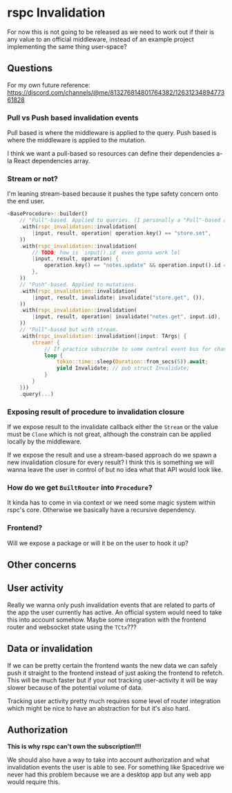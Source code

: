 # rspc Invalidation

For now this is not going to be released as we need to work out if their is any value to an official middleware, instead of an example project implementing the same thing user-space?

## Questions

For my own future reference: https://discord.com/channels/@me/813276814801764382/1263123489477361828

### Pull vs Push based invalidation events

Pull based is where the middleware is applied to the query.
Push based is where the middleware is applied to the mutation.

I think we want a pull-based so resources can define their dependencies a-la React dependencies array.

### Stream or not?

I'm leaning stream-based because it pushes the type safety concern onto the end user.

```rust
<BaseProcedure>::builder()
    // "Pull"-based. Applied to queries. (I personally a "Pull"-based approach is better)
    .with(rspc_invalidation::invalidation(
        |input, result, operation| operation.key() == "store.set",
    ))
    .with(rspc_invalidation::invalidation(
        // TODO: how is `input().id` even gonna work lol
        |input, result, operation| {
            operation.key() == "notes.update" && operation.input().id == input.id
        },
    ))
    // "Push"-based. Applied to mutations.
    .with(rspc_invalidation::invalidation(
        |input, result, invalidate| invalidate("store.get", ()),
    ))
    .with(rspc_invalidation::invalidation(
        |input, result, operation| invalidate("notes.get", input.id),
    ))
    // "Pull"-based but with stream.
    .with(rspc_invalidation::invalidation(|input: TArgs| {
        stream! {
            // If practice subscribe to some central event bus for changes
            loop {
                tokio::time::sleep(Duration::from_secs(5)).await;
                yield Invalidate; // pub struct Invalidate;
            }
        }
    }))
    .query(...)
```

### Exposing result of procedure to invalidation closure

If we expose result to the invalidate callback either the `Stream` or the value must be `Clone` which is not great, although the constrain can be applied locally by the middleware.

If we expose the result and use a stream-based approach do we spawn a new invalidation closure for every result? I think this is something we will wanna leave the user in control of but no idea what that API would look like.

### How do we get `BuiltRouter` into `Procedure`?

It kinda has to come in via context or we need some magic system within rspc's core. Otherwise we basically have a recursive dependency.

### Frontend?

Will we expose a package or will it be on the user to hook it up?

## Other concerns

## User activity

Really we wanna only push invalidation events that are related to parts of the app the user currently has active. An official system would need to take this into account somehow. Maybe some integration with the frontend router and websocket state using the `TCtx`???

## Data or invalidation

If we can be pretty certain the frontend wants the new data we can safely push it straight to the frontend instead of just asking the frontend to refetch. This will be much faster but if your not tracking user-activity it will be way slower because of the potential volume of data.

Tracking user activity pretty much requires some level of router integration which might be nice to have an abstraction for but it's also hard.

## Authorization

**This is why rspc can't own the subscription!!!**

We should also have a way to take into account authorization and what invalidation events the user is able to see. For something like Spacedrive we never had this problem because we are a desktop app but any web app would require this.